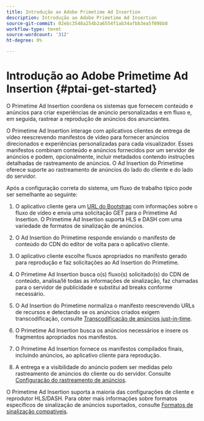 ```yaml
---
title: Introdução ao Adobe Primetime Ad Insertion
description: Introdução ao Adobe Primetime Ad Insertion
source-git-commit: 02ebc3548a254b2a6554f1ab34afbb3ea5f09bb8
workflow-type: tm+mt
source-wordcount: '312'
ht-degree: 0%

---
```


# Introdução ao Adobe Primetime Ad Insertion {#ptai-get-started}

O Primetime Ad Insertion coordena os sistemas que fornecem conteúdo e anúncios para criar experiências de anúncio personalizadas e em fluxo e, em seguida, rastrear a reprodução de anúncios dos anunciantes.

O Primetime Ad Insertion interage com aplicativos clientes de entrega de vídeo reescrevendo manifestos de vídeo para fornecer anúncios direcionados e experiências personalizadas para cada visualizador. Esses manifestos combinam conteúdo e anúncios fornecidos por um servidor de anúncios e podem, opcionalmente, incluir metadados contendo instruções detalhadas de rastreamento de anúncios. O Ad Insertion do Primetime oferece suporte ao rastreamento de anúncios do lado do cliente e do lado do servidor.

Após a configuração correta do sistema, um fluxo de trabalho típico pode ser semelhante ao seguinte:

1. O aplicativo cliente gera um [URL do Bootstrap](/help/primetime-ad-insertion/technical-reference/bootstrap-api.md) com informações sobre o fluxo de vídeo e envia uma solicitação GET para o Primetime Ad Insertion.  O Primetime Ad Insertion suporta HLS e DASH com uma variedade de formatos de sinalização de anúncios.

1. O Ad Insertion do Primetime responde enviando o manifesto de conteúdo do CDN do editor de volta para o aplicativo cliente.

1. O aplicativo cliente escolhe fluxos apropriados no manifesto gerado para reprodução e faz solicitações ao Ad Insertion do Primetime.

1. O Primetime Ad Insertion busca o(s) fluxo(s) solicitado(s) do CDN de conteúdo, analisa/lê todas as informações de sinalização, faz chamadas para o servidor de publicidade e substitui ad breaks conforme necessário.

1. O Ad Insertion do Primetime normaliza o manifesto reescrevendo URLs de recursos e detectando se os anúncios criados exigem transcodificação, consulte [Transcodificação de anúncios just-in-time](/help/primetime-ad-insertion/just-in-time-transcoding/jit-transcoding-overview.md).

1. O Primetime Ad Insertion busca os anúncios necessários e insere os fragmentos apropriados nos manifestos.

1. O Primetime Ad Insertion fornece os manifestos compilados finais, incluindo anúncios, ao aplicativo cliente para reprodução.

1. A entrega e a visibilidade do anúncio podem ser medidas pelo rastreamento de anúncios do cliente ou do servidor. Consulte [Configuração do rastreamento de anúncios](/help/primetime-ad-insertion/getting-started/set-up-ad-tracking.md).

O Primetime Ad Insertion suporta a maioria das configurações de cliente e reprodutor HLS/DASH. Para obter mais informações sobre formatos específicos de sinalização de anúncios suportados, consulte [Formatos de sinalização compatíveis](/help/primetime-ad-insertion/getting-started/ad-insertion-live-linear-stream.md).
